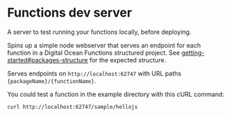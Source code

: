 # Functions dev server

A server to test running your functions locally, before deploying.

Spins up a simple node webserver that serves an endpoint for each function in a Digital Ocean Functions structured
project.
See [getting-started#packages-structure](./getting-started.md#packages-structure) for the expected structure.

Serves endpoints on `http://localhost:62747` with URL paths `{packageName}/{functionName}`.

You could test a function in the example directory with this cURL command:

```bash
curl http://localhost:62747/sample/hellojs
```
